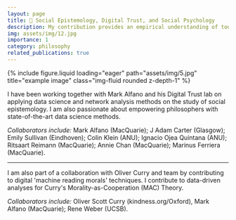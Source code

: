 ```yaml
---
layout: page
title: 🤝 Social Epistemology, Digital Trust, and Social Psychology
description: My contribution provides an empirical understanding of today's social media landscape through the lens of social epistemology.
img: assets/img/12.jpg
importance: 1
category: philosophy
related_publications: true
---
```



<div class="row">
    <div class="col-sm mt-3 mt-md-0">
        {% include figure.liquid loading="eager" path="assets/img/5.jpg" title="example image" class="img-fluid rounded z-depth-1" %}
    </div>
</div>

I have been working together with Mark Alfano and his Digital Trust lab on applying data science and network analysis methods on the study of social epistemology. I am also passionate about empowering philosophers with state-of-the-art data science methods.

*Collaborators include:* Mark Alfano (MacQuarie); J Adam Carter (Glasgow); Emily Sullivan (Eindhoven); Colin Klein (ANU); Ignacio Ojea Quintana (ANU); Ritsaart Reimann (MacQuarie); Annie Chan (MacQuarie); Marinus Ferriera (MacQuarie).

<hr/>

I am also part of a collaboration with Oliver Curry and team by contributing to digital 'machine reading morals' techniques. I contribute to data-driven analyses for Curry's Morality-as-Cooperation (MAC) Theory.

*Collaborators include:* Oliver Scott Curry (kindness.org/Oxford), Mark Alfano (MacQuarie); Rene Weber (UCSB). 
